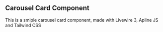 ## Carousel Card Component

This is a smiple carousel card component, made with Livewire 3, Apline JS and Tailwind CSS
